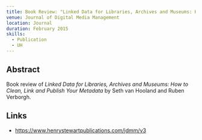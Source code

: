 ```yaml
---
title: Book Review: "Linked Data for Libraries, Archives and Museums: How to Clean, Link and Publish Your Metadata. By Seth van Hooland and Ruben Verborgh."
venue: Journal of Digital Media Management
location: Journal
duration: February 2015
skills:
  - Publication
  - UH
---
```


Abstract
-------

Book review of _Linked Data for Libraries, Archives and Museums: How to Clean, Link and Publish Your Metadata_ by Seth van Hooland and Ruben Verborgh.


Links
----------

* <https://www.henrystewartpublications.com/jdmm/v3>
